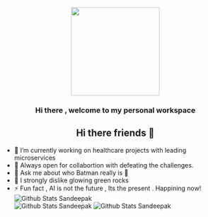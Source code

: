 <div id="header" align="center">
  <img src=https://media.giphy.com/media/ES9cAJlcxblRESzOH1/giphy.gif width="200"/>


### Hi there , welcome to my personal workspace
## Hi there friends 👋
</div>

- 🔭 I’m currently working on healthcare projects with leading microservices
- 🤔 Always open for collabortion with defeating the challenges.
- 💬 Ask me about who Batman really is 🦇
- 🤢 I strongly dislike glowing green rocks
- ⚡ Fun fact , AI is not the future , Its the present . Happining now! 
![Github Stats Sandeepak](https://github-readme-stats.vercel.app/api?username=rivalsolmons&theme=radical&card_width=800)  
![Github Stats Sandeepak](https://github-readme-streak-stats.herokuapp.com/?user=rivalsolmons&theme=radical&card_width=800)
![Github Stats Sandeepak](https://github-readme-stats.vercel.app/api/top-langs/?username=rivalsolmons&theme=radical&card_width=800&line=pink)

<!--
**rivalsolmons/rivalsolmons** is a ✨ _special_ ✨ repository because its `README.md` (this file) appears on your GitHub profile.
![Github Stats 4](https://github-readme-activity-graph.vercel.app/graph?username=rivalsolmons&theme=github-compact&hight=200&radius=10)
Here are some ideas to get you started:

- 🔭 I’m currently working on ...
- 🌱 I’m currently learning ...
- 👯 I’m looking to collaborate on ...
- 🤔 I’m looking for help with ...
- 💬 Ask me about ...
- 📫 How to reach me: ...
- 😄 Pronouns: ...
- ⚡ Fun fact: ...
## My Github Stats  [![GitHub Streak](https://github-readme-streak-stats.herokuapp.com?user=rivalsolmons&theme=radical&card_width=800)](https://git.io/streak-stats)

